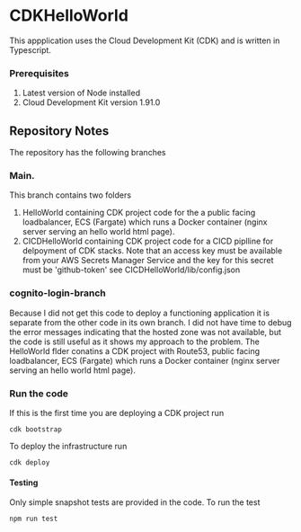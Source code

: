# CDKHelloWorld

This appplication uses the Cloud Development Kit (CDK) and is written in Typescript. 

### Prerequisites
1. Latest version of Node installed
2. Cloud Development Kit version 1.91.0

## Repository Notes
The repository has the following branches

### Main.  
This branch contains two folders 
1. HelloWorld  containing  CDK project  code for the a public facing loadbalancer, ECS (Fargate) which runs a Docker container (nginx server serving an hello world html page).
2. CICDHelloWorld containing  CDK project  code for a CICD piplline for delpoyment of CDK stacks. Note that an access key must be available from your AWS Secrets Manager Service and the key for this secret must be 'github-token' see CICDHelloWorld/lib/config.json

### cognito-login-branch
Because I did not get this code to deploy a functioning application it is separate from the other code in its own branch. I did not have time to debug the error messages indicating that the hosted zone was not available, but the code is still useful as it shows my approach to the problem.
The HelloWorld flder conatins a CDK project with Route53, public facing loadbalancer, ECS (Fargate) which runs a Docker container (nginx server serving an hello world html page).

### Run the code

If this is the first time you are deploying a CDK project run
```
cdk bootstrap
```

To deploy the infrastructure run 

```
cdk deploy
```

#### Testing

Only simple snapshot tests are provided in the code. To run the test 

```
npm run test
```

